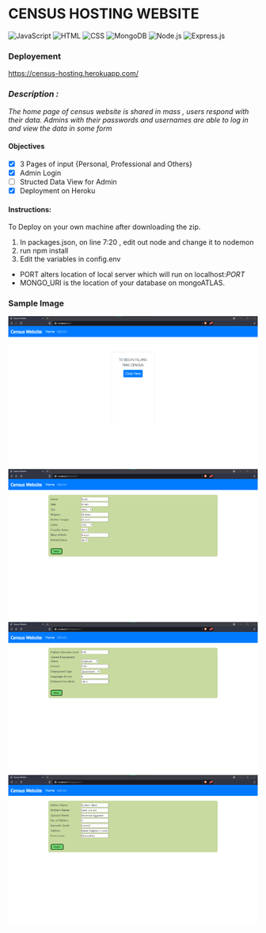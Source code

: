 # CENSUS HOSTING WEBSITE 

<img alt="JavaScript" src="https://img.shields.io/badge/JavaScript-323330?style=for-the-badge&logo=javascript&logoColor=F7DF1E"/>
<img alt="HTML" src="https://img.shields.io/badge/HTML-E34F26?style=for-the-badge&logo=html5&logoColor=white"/>
<img alt="CSS" src=	"https://img.shields.io/badge/CSS-1572B6?style=for-the-badge&logo=css3&logoColor=white"/>
<img alt="MongoDB" src="https://img.shields.io/badge/MongoDB-4EA94B?style=for-the-badge&logo=mongodb&logoColor=white"/>
<img alt="Node.js" src="https://img.shields.io/badge/Node.js-339933?style=for-the-badge&logo=nodedotjs&logoColor=white"/>
<img alt="Express.js" src="https://img.shields.io/badge/Express.js-000000?style=for-the-badge&logo=express&logoColor=white"/>


### Deployement
https://census-hosting.herokuapp.com/


### _Description :_
_The home page of census website is shared in mass , users respond with their data._
_Admins with their passwords and usernames are able to log in and view the data in some form_

#### Objectives
- [x] 3 Pages of input {Personal, Professional and Others}
- [x] Admin Login 
- [ ] Structed Data View for Admin
- [x] Deployment on Heroku 

#### Instructions:
To Deploy on your own machine after downloading the zip.
1. In packages.json, on line 7:20 , edit out node and change it to nodemon 
2. run npm install 
3. Edit the variables in config.env
  - PORT alters location of local server which will run on localhost:$PORT$
  - MONGO_URI is the location of your database on mongoATLAS.

### Sample Image 
![](sample/p1.png)
![](sample/p2.png)
![](sample/p3.png)
![](sample/p4.png)


